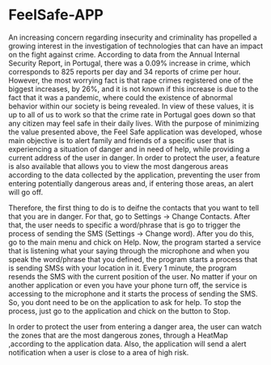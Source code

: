 # FeelSafe-APP
An increasing concern regarding insecurity and criminality has propelled a growing interest in the investigation of technologies that can have an impact on the fight against crime. According to data from the Annual Internal Security Report, in Portugal, there was a 0.09% increase in crime, which corresponds to 825 reports per day and 34 reports of crime per hour. However, the most worrying fact is that rape crimes registered one of the biggest increases, by 26%, and it is not known if this increase is due to the fact that it was a pandemic, where could the existence of abnormal behavior within our society is being revealed. In view of these values, it is up to all of us to work so that the crime rate in Portugal goes down so that any citizen may feel safe in their daily lives. With the purpose of minimizing the value presented above, the Feel Safe application was developed, whose main objective is to alert family and friends of a specific user that is experiencing a situation of danger and in need of help, while providing a current address of the user in danger. In order to protect the user, a feature is also available that allows you to view the most dangerous areas according to the data collected by the application, preventing the user from entering potentially dangerous areas and, if entering those areas, an alert will go off.

Therefore, the first thing to do is to deifne the contacts that you want to tell that you are in danger. For that, go to Settings -> Change Contacts. After that, the user needs to specific a word/phrase that is go to trigger the process of sending the SMS (Settings -> Change word). After you do this, go to the main menu and chick on Help. Now, the program started a service that is listening what your saying through the microphone and when you speak the word/phrase that you defined, the program starts a process that is sending SMSs with your location in it. Every 1 minute, the program resends the SMS with the current position of the user. No matter if your on another application or even you have your phone turn off, the service is accessing to the microphone and it starts the process of sending the SMS. So, you dont need to be on the application to ask for help. To stop the process, just go to the application and chick on the button to Stop.

In order to protect the user from entering a danger area, the user can watch the zones that are the most dangerous zones, through a HeatMap ,according to the application data. Also, the application will send a alert notification when a user is close to a area of high risk. 
